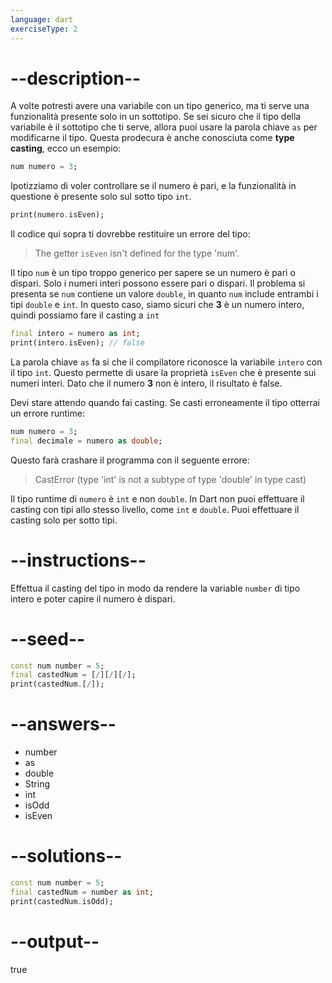 ```yaml
---
language: dart
exerciseType: 2
---
```


# --description--

A volte potresti avere una variabile con un tipo generico, ma ti serve una funzionalità presente solo in un sottotipo. Se sei sicuro che il tipo della variabile è il sottotipo che ti serve, allora puoi usare la parola chiave `as` per modificarne il tipo. Questa prodecura è anche conosciuta come __type casting__, ecco un esempio:

```dart
num numero = 3;
```

Ipotizziamo di voler controllare se il numero è pari, e la funzionalità in questione è presente solo sul sotto tipo `int`.
```dart
print(numero.isEven);
```

Il codice qui sopra ti dovrebbe restituire un errore del tipo:
> The getter `isEven` isn't defined for the type 'num'.

Il tipo `num` è un tipo troppo generico per sapere se un numero è pari o dispari. Solo i numeri interi possono essere pari o dispari.
Il problema si presenta se `num` contiene un valore `double`, in quanto `num` include entrambi i tipi `double` e `int`. In questo caso, siamo sicuri che __3__ è un numero intero, quindi possiamo fare il casting a `int`

```dart
final intero = numero as int;
print(intero.isEven); // false
```

La parola chiave `as` fa si che il compilatore riconosce la variabile `intero` con il tipo `int`. Questo permette di usare la proprietà `isEven` che è presente sui numeri interi. Dato che il numero __3__ non è intero, il risultato è false.

Devi stare attendo quando fai casting. Se casti erroneamente il tipo otterrai un errore runtime:
```dart
num numero = 3;
final decimale = numero as double;
```

Questo farà crashare il programma con il seguente errore:
> CastError (type 'int' is not a subtype of type 'double' in type cast)

Il tipo runtime di `numero` è `int` e non `double`. In Dart non puoi effettuare il casting con tipi allo stesso livello, come `int` e `double`. Puoi effettuare il casting solo per sotto tipi.

# --instructions--

Effettua il casting del tipo in modo da rendere la variable `number` di tipo intero e poter capire il numero è dispari.

# --seed--

```dart
const num number = 5;
final castedNum = [/][/][/];
print(castedNum.[/]);
```

# --answers--

- number
-  as 
- double
- String
- int
- isOdd
- isEven

# --solutions--

```dart
const num number = 5;
final castedNum = number as int;
print(castedNum.isOdd);
```

# --output--

true
